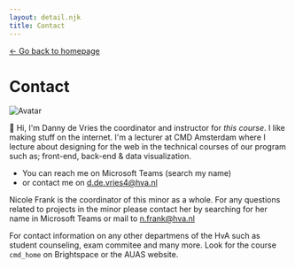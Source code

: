 ```yaml
---
layout: detail.njk
title: Contact
---
```


<a href="{{ '/' | url }}" class="back">← Go back to homepage</a>

# Contact

![Avatar](https://avatars.githubusercontent.com/u/22084444?s=460&u=080059d79e5b66dab3aff67352d5a0a09d6121db&v=4)

👋 Hi, I'm Danny de Vries the coordinator and instructor for _this course_.  I like making stuff on the internet. I'm a lecturer at CMD Amsterdam where I lecture about designing for the web in the technical courses of our program such as; front-end, back-end & data visualization.

* You can reach me on Microsoft Teams (search my name)
* or contact me on d.de.vries4@hva.nl

Nicole Frank is the coordinator of this minor as a whole. For any questions related to projects in the minor please contact her by searching for her name in Microsoft Teams or mail to n.frank@hva.nl



For contact information on any other departmens of the HvA such as student counseling, exam commitee and many more. Look for the course `cmd_home` on Brightspace or the AUAS website.